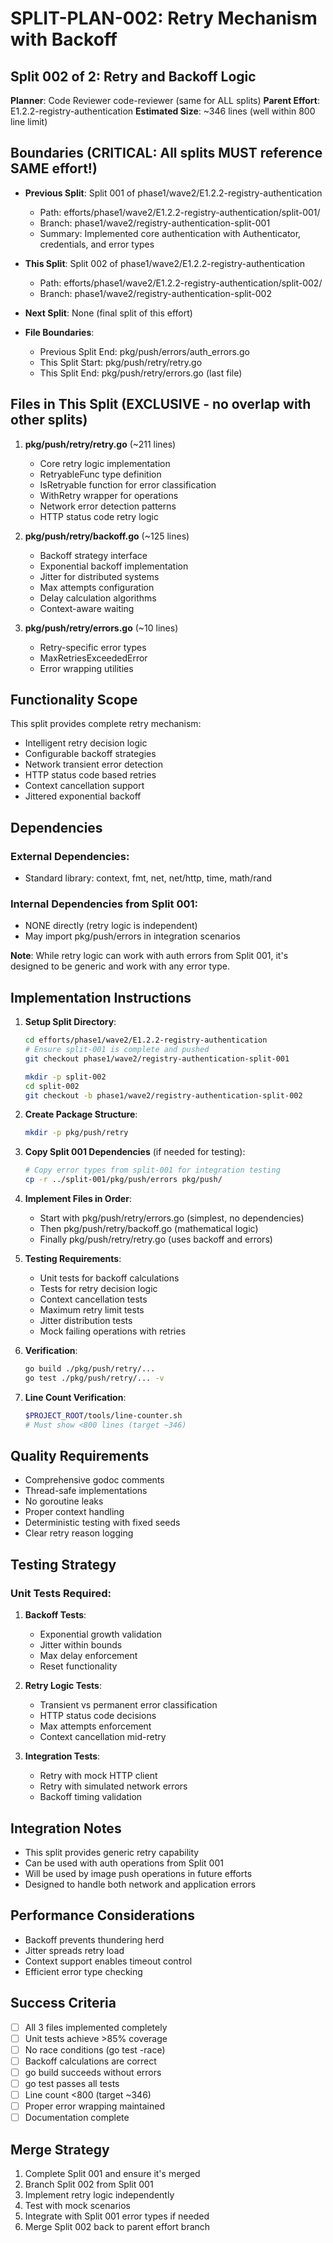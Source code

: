 # SPLIT-PLAN-002: Retry Mechanism with Backoff

## Split 002 of 2: Retry and Backoff Logic
**Planner**: Code Reviewer code-reviewer (same for ALL splits)
**Parent Effort**: E1.2.2-registry-authentication
**Estimated Size**: ~346 lines (well within 800 line limit)

<!-- ORCHESTRATOR METADATA PLACEHOLDER - DO NOT REMOVE -->
<!-- The orchestrator will add infrastructure metadata below: -->
<!-- WORKING_DIRECTORY, BRANCH, REMOTE, BASE_BRANCH, etc. -->
<!-- SW Engineers MUST read this metadata to navigate to the correct directory -->
<!-- END PLACEHOLDER -->

## Boundaries (CRITICAL: All splits MUST reference SAME effort!)

- **Previous Split**: Split 001 of phase1/wave2/E1.2.2-registry-authentication
  - Path: efforts/phase1/wave2/E1.2.2-registry-authentication/split-001/
  - Branch: phase1/wave2/registry-authentication-split-001
  - Summary: Implemented core authentication with Authenticator, credentials, and error types

- **This Split**: Split 002 of phase1/wave2/E1.2.2-registry-authentication
  - Path: efforts/phase1/wave2/E1.2.2-registry-authentication/split-002/
  - Branch: phase1/wave2/registry-authentication-split-002

- **Next Split**: None (final split of this effort)

- **File Boundaries**:
  - Previous Split End: pkg/push/errors/auth_errors.go
  - This Split Start: pkg/push/retry/retry.go
  - This Split End: pkg/push/retry/errors.go (last file)

## Files in This Split (EXCLUSIVE - no overlap with other splits)

1. **pkg/push/retry/retry.go** (~211 lines)
   - Core retry logic implementation
   - RetryableFunc type definition
   - IsRetryable function for error classification
   - WithRetry wrapper for operations
   - Network error detection patterns
   - HTTP status code retry logic

2. **pkg/push/retry/backoff.go** (~125 lines)
   - Backoff strategy interface
   - Exponential backoff implementation
   - Jitter for distributed systems
   - Max attempts configuration
   - Delay calculation algorithms
   - Context-aware waiting

3. **pkg/push/retry/errors.go** (~10 lines)
   - Retry-specific error types
   - MaxRetriesExceededError
   - Error wrapping utilities

## Functionality Scope

This split provides complete retry mechanism:
- Intelligent retry decision logic
- Configurable backoff strategies
- Network transient error detection
- HTTP status code based retries
- Context cancellation support
- Jittered exponential backoff

## Dependencies

### External Dependencies:
- Standard library: context, fmt, net, net/http, time, math/rand

### Internal Dependencies from Split 001:
- NONE directly (retry logic is independent)
- May import pkg/push/errors in integration scenarios

**Note**: While retry logic can work with auth errors from Split 001, it's designed to be generic and work with any error type.

## Implementation Instructions

1. **Setup Split Directory**:
   ```bash
   cd efforts/phase1/wave2/E1.2.2-registry-authentication
   # Ensure split-001 is complete and pushed
   git checkout phase1/wave2/registry-authentication-split-001

   mkdir -p split-002
   cd split-002
   git checkout -b phase1/wave2/registry-authentication-split-002
   ```

2. **Create Package Structure**:
   ```bash
   mkdir -p pkg/push/retry
   ```

3. **Copy Split 001 Dependencies** (if needed for testing):
   ```bash
   # Copy error types from split-001 for integration testing
   cp -r ../split-001/pkg/push/errors pkg/push/
   ```

4. **Implement Files in Order**:
   - Start with pkg/push/retry/errors.go (simplest, no dependencies)
   - Then pkg/push/retry/backoff.go (mathematical logic)
   - Finally pkg/push/retry/retry.go (uses backoff and errors)

5. **Testing Requirements**:
   - Unit tests for backoff calculations
   - Tests for retry decision logic
   - Context cancellation tests
   - Maximum retry limit tests
   - Jitter distribution tests
   - Mock failing operations with retries

6. **Verification**:
   ```bash
   go build ./pkg/push/retry/...
   go test ./pkg/push/retry/... -v
   ```

7. **Line Count Verification**:
   ```bash
   $PROJECT_ROOT/tools/line-counter.sh
   # Must show <800 lines (target ~346)
   ```

## Quality Requirements

- Comprehensive godoc comments
- Thread-safe implementations
- No goroutine leaks
- Proper context handling
- Deterministic testing with fixed seeds
- Clear retry reason logging

## Testing Strategy

### Unit Tests Required:
1. **Backoff Tests**:
   - Exponential growth validation
   - Jitter within bounds
   - Max delay enforcement
   - Reset functionality

2. **Retry Logic Tests**:
   - Transient vs permanent error classification
   - HTTP status code decisions
   - Max attempts enforcement
   - Context cancellation mid-retry

3. **Integration Tests**:
   - Retry with mock HTTP client
   - Retry with simulated network errors
   - Backoff timing validation

## Integration Notes

- This split provides generic retry capability
- Can be used with auth operations from Split 001
- Will be used by image push operations in future efforts
- Designed to handle both network and application errors

## Performance Considerations

- Backoff prevents thundering herd
- Jitter spreads retry load
- Context support enables timeout control
- Efficient error type checking

## Success Criteria

- [ ] All 3 files implemented completely
- [ ] Unit tests achieve >85% coverage
- [ ] No race conditions (go test -race)
- [ ] Backoff calculations are correct
- [ ] go build succeeds without errors
- [ ] go test passes all tests
- [ ] Line count <800 (target ~346)
- [ ] Proper error wrapping maintained
- [ ] Documentation complete

## Merge Strategy

1. Complete Split 001 and ensure it's merged
2. Branch Split 002 from Split 001
3. Implement retry logic independently
4. Test with mock scenarios
5. Integrate with Split 001 error types if needed
6. Merge Split 002 back to parent effort branch